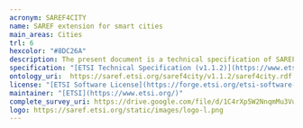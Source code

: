 ```yaml
--- 
acronym: SAREF4CITY
name: SAREF extension for smart cities
main_areas: Cities
trl: 6
hexcolor: "#8DC26A"
description: The present document is a technical specification of SAREF4CITY, an extension of SAREF for the Smart Cities domain. This extension has been created by investigating resources from potential stakeholders of the ontology, such as standardization bodies (e.g., Open Geospatial Consortium), associations (e.g., Spanish Federation of Municipalities and Provinces), IoT platforms (e.g., FIWARE) and European projects and initiatives (e.g., ISA2 programme).
specification: "[ETSI Technical Specification (v1.1.2)](https://www.etsi.org/deliver/etsi_ts/103400_103499/10341004/01.01.02_60/ts_10341004v010102p.pdf), [SAREF4CITY Overview](https://saref.etsi.org/saref4city/), [SAREF4CITY Overview v1.1.2](https://saref.etsi.org/saref4city/v1.1.2/)"
ontology_uri:  https://saref.etsi.org/saref4city/v1.1.2/saref4city.rdf
license: "[ETSI Software License](https://forge.etsi.org/etsi-software-license)"
maintainer: "[ETSI](https://www.etsi.org/)"
complete_survey_uri: https://drive.google.com/file/d/1C4rXp5W2NnqmMu3Vud3g7KY4yAJ754aS/view
logo: https://saref.etsi.org/static/images/logo-l.png
--- 
```

